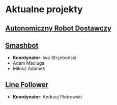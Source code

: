 # Aktualne projekty

## [Autonomiczny Robot Dostawczy](/adr)

## [Smashbot](/projects/current/smashbot)

- **Koordynator**: Iwo Strzeboński
- Adam Maciuga
- Miłosz Adamek

## [Line Follower](/projects/current/line-follower)

- **Koordynator**: Andrzej Piotrowski
